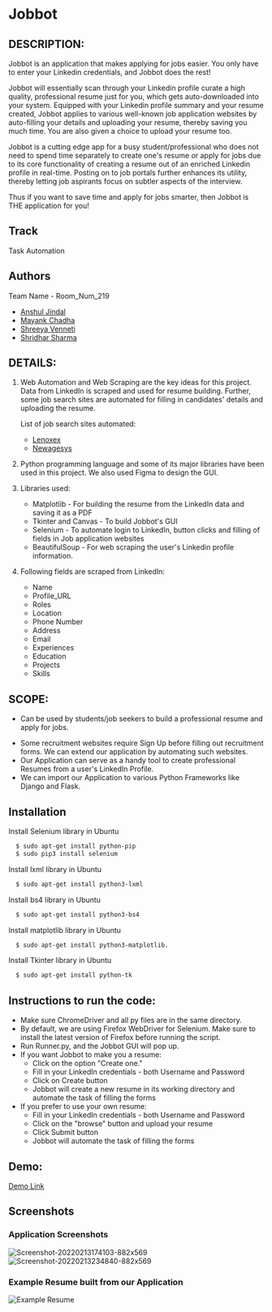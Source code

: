# Jobbot

## DESCRIPTION:

Jobbot is an application that makes applying for jobs easier. You only have to enter your Linkedin credentials, and Jobbot does the rest!

Jobbot will essentially scan through your Linkedin profile curate a high quality, professional resume just for you, which gets auto-downloaded into your system. Equipped with your Linkedin profile summary and your resume created, Jobbot applies to various well-known job application websites by auto-filling your details and uploading your resume, thereby saving you much time. You are also given a choice to upload your resume too. 

Jobbot is a cutting edge app for a busy student/professional who does not need to spend time separately to create one's resume or apply for jobs due to its core functionality of creating a resume out of an enriched Linkedin profile in real-time. Posting on to job portals further enhances its utility, thereby letting job aspirants focus on subtler aspects of the interview.

Thus if you want to save time and apply for jobs smarter, then Jobbot is THE application for you!

## Track
Task Automation

## Authors
Team Name - Room_Num_219
- [Anshul Jindal](https://github.com/anshul-iiitb16)
- [Mayank Chadha](https://github.com/mayankchadha16)
- [Shreeya Venneti](https://github.com/ShreeyaVenneti)
- [Shridhar Sharma](https://github.com/Shridhar2602)

## DETAILS:

1. Web Automation and Web Scraping are the key ideas for this project. Data from LinkedIn is scraped and used for resume building. Further, some job search sites are automated for filling in candidates' details and uploading the resume.

	List of job search sites automated:
	- [Lenoxex](https://lenoxexsearch.com/submit-resume/)
	- [Newagesys](https://www.newagesys.com/submit_resume.php)

2. Python programming language and some of its major libraries have been used in this project. We also used Figma to design the GUI.

3. Libraries used:
	- Matplotlib - For building the resume from the LinkedIn data and saving it as a PDF
	- Tkinter and Canvas - To build Jobbot's GUI
	- Selenium - To automate login to LinkedIn, button clicks and filling of fields in Job application websites
	- BeautifulSoup - For web scraping the user's Linkedin profile information.
 
4. Following fields are scraped from LinkedIn:
	- Name
	- Profile_URL
	- Roles
	- Location
	- Phone Number
	- Address
	- Email
	- Experiences
	- Education
	- Projects
	- Skills				

## SCOPE:

- Can be used by students/job seekers to build a professional resume and apply for jobs.
<!-- - The application needs Python to run -->
<!-- 
- We also plan to extend this application to be made available to Android and iOS devices in the future. -->
- Some recruitment websites require Sign Up before filling out recruitment forms. We can extend our application by automating such websites.
- Our Application can serve as a handy tool to create professional Resumes from a user's LinkedIn Profile.
- We can import our Application to various Python Frameworks like Django and Flask.

## Installation

Install Selenium library in Ubuntu

```bash
  $ sudo apt-get install python-pip
  $ sudo pip3 install selenium
```

Install lxml library in Ubuntu

```bash
  $ sudo apt-get install python3-lxml
```

Install bs4 library in Ubuntu
```bash
  $ sudo apt-get install python3-bs4
```

Install matplotlib library in Ubuntu
```bash
  $ sudo apt-get install python3-matplotlib.
```

Install Tkinter library in Ubuntu
```bash
  $ sudo apt-get install python-tk
```

## Instructions to run the code:

- Make sure ChromeDriver and all py files are in the same directory.
- By default, we are using Firefox WebDriver for Selenium. Make sure to install the latest version of Firefox before running the script.
- Run Runner.py, and the Jobbot GUI will pop up.
- If you want Jobbot to make you a resume:
	- Click on the option "Create one."
	- Fill in your LinkedIn credentials - both Username and Password
	- Click on Create button
	- Jobbot will create a new resume in its working directory and automate the task of filling the forms
- If you prefer to use your own resume:
	- Fill in your LinkedIn credentials - both Username and Password
	- Click on the "browse" button and upload your resume
	- Click Submit button
	- Jobbot will automate the task of filling the forms

## Demo:
[Demo Link](https://www.youtube.com/watch?v=ex9cSTfpsSQ)

## Screenshots
### Application Screenshots
![Screenshot-20220213174103-882x569](https://user-images.githubusercontent.com/63835433/153769026-02b65746-3177-4331-b95e-12f6d7b1582e.png)
![Screenshot-20220213234840-882x569](https://user-images.githubusercontent.com/63835433/153769028-dd0257ef-335d-4c64-9cb3-5d13c325d371.png)

### Example Resume built from our Application
![Example Resume](https://user-images.githubusercontent.com/63835433/153753018-458df3c3-8db1-4398-a7d2-e8240cf8b97b.png)
